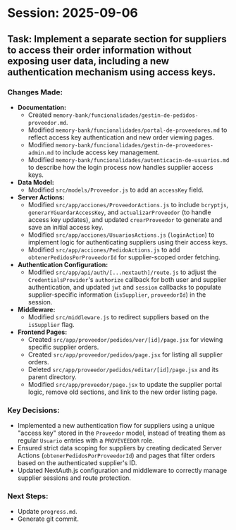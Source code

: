 # Session: 2025-09-06

## Task: Implement a separate section for suppliers to access their order information without exposing user data, including a new authentication mechanism using access keys.

### Changes Made:
- **Documentation:**
    - Created `memory-bank/funcionalidades/gestin-de-pedidos-proveedor.md`.
    - Modified `memory-bank/funcionalidades/portal-de-proveedores.md` to reflect access key authentication and new order viewing pages.
    - Modified `memory-bank/funcionalidades/gestin-de-proveedores-admin.md` to include access key management.
    - Modified `memory-bank/funcionalidades/autenticacin-de-usuarios.md` to describe how the login process now handles supplier access keys.
- **Data Model:**
    - Modified `src/models/Proveedor.js` to add an `accessKey` field.
- **Server Actions:**
    - Modified `src/app/acciones/ProveedorActions.js` to include `bcryptjs`, `generarYGuardarAccessKey`, and `actualizarProveedor` (to handle access key updates), and updated `crearProveedor` to generate and save an initial access key.
    - Modified `src/app/acciones/UsuariosActions.js` (`loginAction`) to implement logic for authenticating suppliers using their access keys.
    - Modified `src/app/acciones/PedidoActions.js` to add `obtenerPedidosPorProveedorId` for supplier-scoped order fetching.
- **Authentication Configuration:**
    - Modified `src/app/api/auth/[...nextauth]/route.js` to adjust the `CredentialsProvider`'s `authorize` callback for both user and supplier authentication, and updated `jwt` and `session` callbacks to populate supplier-specific information (`isSupplier`, `proveedorId`) in the session.
- **Middleware:**
    - Modified `src/middleware.js` to redirect suppliers based on the `isSupplier` flag.
- **Frontend Pages:**
    - Created `src/app/proveedor/pedidos/ver/[id]/page.jsx` for viewing specific supplier orders.
    - Created `src/app/proveedor/pedidos/page.jsx` for listing all supplier orders.
    - Deleted `src/app/proveedor/pedidos/editar/[id]/page.jsx` and its parent directory.
    - Modified `src/app/proveedor/page.jsx` to update the supplier portal logic, remove old sections, and link to the new order listing page.

### Key Decisions:
- Implemented a new authentication flow for suppliers using a unique "access key" stored in the `Proveedor` model, instead of treating them as regular `Usuario` entries with a `PROVEVEEDOR` role.
- Ensured strict data scoping for suppliers by creating dedicated Server Actions (`obtenerPedidosPorProveedorId`) and pages that filter orders based on the authenticated supplier's ID.
- Updated NextAuth.js configuration and middleware to correctly manage supplier sessions and route protection.

### Next Steps:
- Update `progress.md`.
- Generate git commit.
